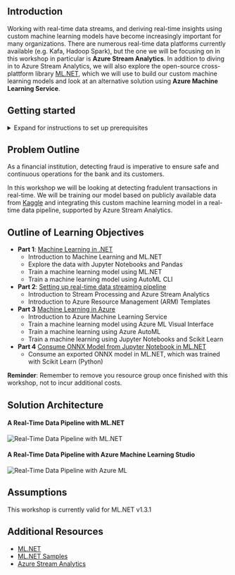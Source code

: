 ## Introduction
Working with real-time data streams, and deriving real-time insights using custom machine learning models have become increasingly important for many organizations. There are numerous real-time data platforms currently available (e.g. Kafa, Hadoop Spark), but the one we will be focusing on in this workshop in particular is **Azure Stream Analytics**. In addition to diving in to Azure Stream Analytics, we will also explore the open-source cross-plattform library [ML.NET](https://github.com/dotnet/machinelearning), which we will use to build our custom machine learning models and look at an alternative solution using **Azure Machine Learning Service**.

## Getting started
<details>
  <summary>Expand for instructions to set up prerequisites</summary>
  <p>
  <ol>
    <li><b>Download the .NET Core SDK</b></li>
   <ol>
      <li>Go to <a href="https://dotnet.microsoft.com/download">the following page to download the SDK</a></li>
      <li>Select the correct tab for your operating system (e.g. Windows, Linux or Mac) </li>
      <li>Click on the <b>Build Apps</b> download option <img src="https://github.com/aslotte/mldotnet-real-time-data-streaming-workshop/blob/master/instructions/images/download-dotnetcoresdk.PNG"></li>
      <li>Open the installer once the download is complete and follow provided instructions </li>
  </ol>
    </br>
   <li><b>Install VS Code</b></li>
   <ol>
      <li>Go to <a href="https://code.visualstudio.com/download">the following page to download the VS Code</a></li>
      <li>Select the correct installation for your operating system (e.g. Windows, Linux or Mac)<img src="https://github.com/aslotte/mldotnet-real-time-data-streaming-workshop/blob/master/instructions/images/download-vscode.PNG"> </li>
      <li>Open the installer once the download is complete and follow provided instructions </li>
     <li>Open VS Code once the installation is complete</li>
  </ol>  
  </br>
   <li><b>Install the C# Extension</b></li>
   <ol>
      <li>In VS Code, select View -> Extensions<img src="https://github.com/aslotte/mldotnet-real-time-data-streaming-workshop/blob/master/instructions/images/vscode-opening-extensions.png"></li>
     <li>Search for <b>C#</b></li> 
     <li>Click <b>Install</b><img src="https://github.com/aslotte/mldotnet-real-time-data-streaming-workshop/blob/master/instructions/images/vscode-install-csharpextension.png"></li>      
  </ol>   
  </br>
   <li><b>Install the Azure Function's Extension</b></li>
   <ol>
      <li>In VS Code, select View -> Extensions<img src="https://github.com/aslotte/mldotnet-real-time-data-streaming-workshop/blob/master/instructions/images/vscode-opening-extensions.png"></li>
     <li>Search for <b>Azure Function</b></li> 
     <li>Click <b>Install</b><img src="https://github.com/aslotte/mldotnet-real-time-data-streaming-workshop/blob/master/instructions/images/vscode-install-azurefunctionextension.png"></li>      
  </ol>  
  </br>
   <li><b>Install the ML.NET CLI</b></li>
    <ol>
      <li>In VS Code, select Terminal -> New Terminal to open a new terminal window<img src="https://github.com/aslotte/mldotnet-real-time-data-streaming-workshop/blob/master/instructions/images/vscode-open-terminal.png"></li>
      <li>In the terminal, enter <code>dotnet tool install -g mlnet</code> and hit enter<img src="https://github.com/aslotte/mldotnet-real-time-data-streaming-workshop/blob/master/instructions/images/vscode-terminal-installcli.PNG"></li>
    </ol>
    </br>
   <li><b>Clone the repository</b></li>
    <ol>
      <li>In VS Code, select Terminal -> New Terminal to open a new terminal window<img src="https://github.com/aslotte/mldotnet-real-time-data-streaming-workshop/blob/master/instructions/images/vscode-open-terminal.png"></li>
      <li>In the terminal, enter <code>cd C:\</code> and hit enter</li>
      <li>In the terminal, enter <code>git clone https://github.com/aslotte/mldotnet-real-time-data-streaming-workshop.git</code> and hit enter to clone the repository to the C: drive. </br><b>Note:</b> Feel free to clone the repository elsewhere, just make sure to adjust the path in instructions to follow<img src="https://github.com/aslotte/mldotnet-real-time-data-streaming-workshop/blob/master/instructions/images/vscode-clone-repo.PNG"></li>
    </ol>   
    </br>
   <li><b>Download the data</b></li>
    <ol>
      <li>There are three (3) ways to get the data we will be working with. Please choose the most convenient for you:</li>
        <ol>
          <li>Download the data from provided USB Memory sticks</li>
          <li>Download the data from <a href="https://bit.ly/2NC5P7f">here</a>
          <li>Download the data from <a href="https://www.kaggle.com/ntnu-testimon/paysim1">Kaggle</a> (requires free account)
        </ol>
    </ol>   
    </br>
   <li><b>Create a free Azure subscription</b></li>
       <ol>
          <li>Go to <a href="https://azure.microsoft.com/en-us/free/">Azure</a> to create a free trial account<img src="https://github.com/aslotte/mldotnet-real-time-data-streaming-workshop/blob/master/instructions/images/azure-trial-1.PNG"></li>
          <li>Enter your contact information and click <b>Next</b><img src="https://github.com/aslotte/mldotnet-real-time-data-streaming-workshop/blob/master/instructions/images/azure-trial-2.PNG"></li>
  <li>Fill in your credit card information and click Next. </br><b>Note that this is only used to verify your identify, you'll not be charged.<img src="https://github.com/aslotte/mldotnet-real-time-data-streaming-workshop/blob/master/instructions/images/azure-trial-3.PNG"></b></li>
  <li>Check the checkbox to agree to terms and conditions and click <b>Sign-up</b><img src="https://github.com/aslotte/mldotnet-real-time-data-streaming-workshop/blob/master/instructions/images/azure-trial-4.PNG"></li>
    </ol> 
    </br>
   <li><b>Create an Outlook e-mail</b></li>
       <ol>
          <li>Go to <a href="https://outlook.live.com/owa/">Outlook</a> to create a free Outlook account<img src="https://github.com/aslotte/mldotnet-real-time-data-streaming-workshop/blob/master/instructions/images/outlook-1.PNG"></li>
    <li>Follow the provided instructions</li>
      </ol>
   </br>
   <li><b>Download Azure Storage Explorer (required for part 3)</b></li>
       <ol>
          <li><a href="https://azure.microsoft.com/en-us/features/storage-explorer/">Download the Azure Storage Explorer</a><img src="https://github.com/aslotte/mldotnet-real-time-data-streaming-workshop/blob/master/instructions/images/azure-storage-explorer.PNG"></li>
  <li>Open the installer and follow provided instructions</li>
    <li>Follow the provided instructions</li>
      </ol>   
  </ol>
  </p>
</details>

## Problem Outline
As a financial institution, detecting fraud is imperative to ensure safe and continuous operations for the bank and its customers.  

In this workshop we will be looking at detecting fradulent transactions in real-time. We will be training our model based on publicly available data from [Kaggle](https://www.kaggle.com/ntnu-testimon/paysim1) and integrating this custom machine learning model in a real-time data pipeline, supported by Azure Stream Analytics.

## Outline of Learning Objectives
- **Part 1**: [Machine Learning in .NET](https://github.com/aslotte/mldotnet-real-time-data-streaming-workshop/blob/master/instructions/part1-ml.md)
  - Introduction to Machine Learning and ML.NET
  - Explore the data with Jupyter Notebooks and Pandas
  - Train a machine learning model using ML.NET
  - Train a machine learning model using AutoML CLI
- **Part 2**: [Setting up real-time data streaming pipeline](https://github.com/aslotte/mldotnet-real-time-data-streaming-workshop/blob/master/instructions/part2-streaming.md)
  - Introduction to Stream Processing and Azure Stream Analytics
  - Introduction to Azure Resource Management (ARM) Templates
- **Part 3** [Machine Learning in Azure](https://github.com/aslotte/mldotnet-real-time-data-streaming-workshop/blob/master/instructions/part1-azureml.md)
  - Introduction to Azure Machine Learning Service
  - Train a machine learning model using Azure ML Visual Interface
  - Train a machine learning using Azure AutoML
  - Train a machine learning using Jupyter Notebooks and  Scikit Learn
- **Part 4** [Consume ONNX Model from Jupyter Notebook in ML.NET](https://github.com/aslotte/mldotnet-real-time-data-streaming-workshop/blob/master/instructions/part3-consume-onnx-model.md)
  - Consume an exported ONNX model in ML.NET, which was trained with Scikit Learn (Python)
  
**Reminder**: Remember to remove you resource group once finished with this workshop, not to incur additional costs.
  
## Solution Architecture 
#### A Real-Time Data Pipeline with ML.NET
![Real-Time Data Pipeline with ML.NET](https://github.com/aslotte/mldotnet-real-time-data-streaming-workshop/blob/master/instructions/images/Solution%20Architecture%20-%20ML.NET.png)


#### A Real-Time Data Pipeline with Azure Machine Learning Studio
![Real-Time Data Pipeline with Azure ML](https://github.com/aslotte/mldotnet-real-time-data-streaming-workshop/blob/master/instructions/images/Solution%20Architecture%20-%20Azure%20ML.png)

## Assumptions
This workshop is currently valid for ML.NET v1.3.1

## Additional Resources
- [ML.NET](https://github.com/dotnet/machinelearning)
- [ML.NET Samples](https://github.com/dotnet/machinelearning-samples)
- [Azure Stream Analytics](https://docs.microsoft.com/en-us/azure/stream-analytics/stream-analytics-introduction)

